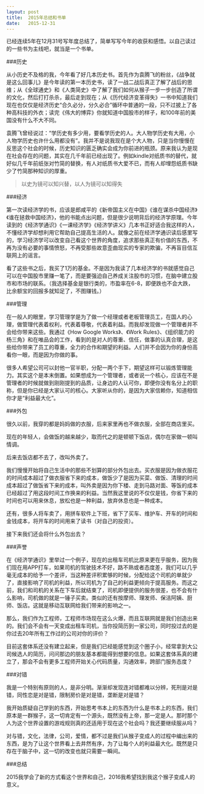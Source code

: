 ```yaml
---
layout: post
title:  2015年总结和书单
date:   2015-12-31
---
```


已经连续5年在12月31号写年度总结了，简单写写今年的收获和感悟。以自己读过的一些书为主线吧，就当是一个书单。

###历史

从小历史不及格的我，今年看了好几本历史书。首先作为袁腾飞的粉丝，《战争就是这么回事儿》是今年读的第一本历史书，读了一战二战后真正了解了战后的思维；从《全球通史》和《人类简史》中了解了我们如何从猴子一步一步创造了所谓的文化，然后打打杀杀，最后走到现在；从《历代经济变革得失》一书中知道我们现在也仅仅是经济历史“合久必分，分久必合”循环中普通的一段，只不过披上了各种高科技的外衣；读完《伟大的博弈》你就知道中国股市的样子，和100年前的美国没有什么不大不同。

袁腾飞曾经说过：“学历史有多少用，要看学历史的人。大人物学历史有大用，小人物学历史也许什么用都没有”。我并不是说我现在是个大人物，只是当你慢慢在反思这个社会的时候，历史知识的匮乏确实会成为你前进的瓶颈。原来我认为是现在社会存在的问题，其实在几千年前已经出现了。例如kindle对纸质书的替代，就好似几千年前纸张对竹简的替换，有人对纸质书大爱不已，而有人却埋怨纸质书缺少了竹简那种知识的厚重。

>以史为镜可以知兴替，以人为镜可以知得失

###经济

第一次读经济学的书，应该是郎咸平的《新帝国主义在中国》《谁在谋杀中国经济》《谁在拯救中国经济》，他的书能点出问题，但是很少说明背后的经济学原理。今年读到的《经济学通识》《一课经济学》《经济学讲义》几本书正好适合我这样的人，不懂经济学却想利用它帮助自己提高生活的人。就像之前在经济学通识读后感里写的，学习经济学可以改变自己看这个世界的角度，追求那些真正有价值的东西，不再为没有必要的事情愤怒，不再受那些故意歪曲现实的专家的欺骗，不再盲目信互联网上的谣言。

看了这些书之后，我买了1万的基金。不是因为我读了几本经济学的书就感觉自己可以在中国股市里赚一笔了，而是要强迫自己养成关注股市的习惯，在脑中建立股市和市场的联系。（我选择基金是银行类的，市盈率在6-8，即便跌也不会大跌，比余额宝的回报多就知足了，不图赚钱。）

###管理

在一般人的眼里，学习管理学是为了做一个经理或者老板管理员工，在国人的心理，做管理代表着权利，代表着尊敬，代表着利益。而我却发现做一个管理者并不会给你带来这些。我通过《How Google Works》、《Work Rules》、《组织能力的杨三角》和在唯品会的工作，看到的是对人的尊重、信任，做事的认真合理，是这些给你带来了员工的尊重，全力的合作和期望的利益。人们并不会因为你的身份高看你一眼，而是因为你做的事。

很多人希望公司可以封他一官半职，分配一两个手下，期望这样可以锻炼管理能力。其实这个是本末倒置。如果想成为一个管理者，或者说一个核心，应该在不是管理者的时候就做到刚刚提到的品质，让身边的人认可你，即便你没有名分上的职称，但是你已经是大家认可的核心。大家听从你的，是因为大家信赖你，知道相信你才是“利益最大化”。

###外包

很久以前，我穿的都是妈妈做的衣服，后来家里再也不做衣服，全部在商店里买。

现在的年轻人，会做饭的越来越少，取而代之的是顿顿下饭店，偶尔在家做一顿叫情调。

后来去饭店都不去了，改叫外卖了。

我们慢慢开始将自己生活中的那些不划算的部分外包出去。买衣服是因为做衣服花的时间成本超过了做衣服省下来的成本，做饭少了是因为买菜、做饭、清理的时间成本超过了做饭省下来的成本，叫外卖是因为你下楼、走到马路对面、等饭的成本已经超过了用这段时间工作换来的利益。当然我这里说的不仅仅是钱，你省下来的时间也可以用来休息，放松也是一种利益，放弃休息也是一种成本。

还有，很多人将车卖了，用拼车软件上下班，省下了买车、维护车、开车的时间和金钱成本，将开车的时间用来了读书（对自己的投资）。

接下来我们还会将什么外包出去？

###声誉

在《经济学通识》里举过一个例子，现在的出租车司机比原来更在乎服务，因为我们现在用APP打车，如果司机的驾驶技术不好，路不熟或者态度差，我们可以几乎毫无成本的给予一个差评，当这种差评积累够的时候，分配给这个司机的单就少了，直接影响了司机的利益，所以司机为了自己的利益更倾向于提高服务。而这之前，我们和司机的关系在下车后就结束了，司机即便提供的服务很差，也不会有什么影响，司机做的就是一锤子买卖。类似的还有按摩师、理发师、保洁阿姨、厨师、饭店。这就是移动互联网给我们带来的影响之一。

那么，我们作为工程师，工程师市场现在这么火爆，而且互联网就是我们创造出来的。我们会不会有一天变成出租车司机，当你投简历到一家公司，同时投过去的是你过去20年所有工作过的公司对你的评价？

目前这套体系还没有建立起来，但是我们已经能感觉到这个圈子小，经常拿到大公司候选人的简历，问问那边的朋友基本都能得到想要的信息。如果这套体系真的建立了，那会不会有更多工程师开始关心代码质量，沟通效率，跨部门服务态度？

###对错

我是一个特别有原则的人，是非分明。渐渐却发现连对错都难以分辨，死刑是对是错，同性恋是对是错，限制房价是对是错，垄断是对是错？

我开始质疑自己学到的东西，开始思考书本上的东西为什么是书本上的东西，我们原本是一群猴子，这一切肯定有一个源头，既然没有上帝，那一定是人。那时那个人为这个世界设置的游戏规则真的还适用于现在这个社会吗？我还要继续服从吗？

对与错，文化，法律，公司，爱情，都不过是我们从猴子变成人的过程中编出来的东西，是为了让这个世界看上去井然有序，为了让每个人的利益最大化。既然是只存在于脑子中，这一切的改变也就只需要一瞬间。

###总结

2015我学会了新的方式看这个世界和自己，2016我希望找到我这个猴子变成人的意义。
